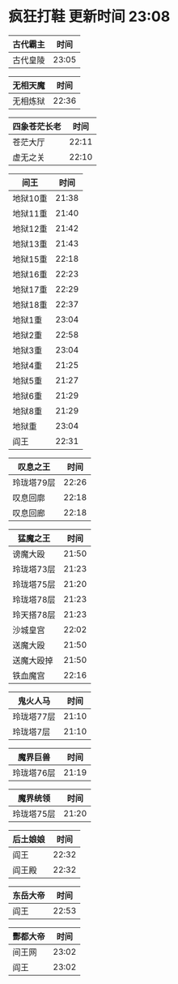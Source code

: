 # 疯狂打鞋 更新时间 23:08

| 古代霸主   | 时间    |
|--------|-------|
| 古代皇陵 | 23:05 |

| 无相天魔   | 时间    |
|--------|-------|
| 无相炼狱 | 22:36 |

| 四象苍茫长老   | 时间    |
|--------|-------|
| 苍茫大厅 | 22:11 |
| 虚无之关 | 22:10 |

| 间王   | 时间    |
|--------|-------|
| 地狱10重 | 21:38 |
| 地狱11重 | 21:40 |
| 地狱12重 | 21:42 |
| 地狱13重 | 21:43 |
| 地狱15重 | 22:18 |
| 地狱16重 | 22:23 |
| 地狱17重 | 22:29 |
| 地狱18重 | 22:37 |
| 地狱1重 | 23:04 |
| 地狱2重 | 22:58 |
| 地狱3重 | 23:04 |
| 地狱4重 | 21:25 |
| 地狱5重 | 21:27 |
| 地狱6重 | 21:29 |
| 地狱8重 | 21:29 |
| 地狱重 | 23:04 |
| 阎王 | 22:31 |

| 叹息之王   | 时间    |
|--------|-------|
| 玲珑塔79层 | 22:26 |
| 叹息回廓 | 22:18 |
| 叹息回廊 | 22:18 |

| 猛魔之王   | 时间    |
|--------|-------|
| 谤魔大殴 | 21:50 |
| 玲珑塔73层 | 21:23 |
| 玲珑塔75层 | 21:20 |
| 玲珑塔78层 | 21:23 |
| 玲天搭78层 | 21:23 |
| 沙城皇宫 | 22:02 |
| 送魔大殴 | 21:50 |
| 送魔大殴掉 | 21:50 |
| 铁血魔宫 | 22:16 |

| 鬼火人马   | 时间    |
|--------|-------|
| 玲珑塔77层 | 21:10 |
| 玲珑塔7层 | 21:10 |

| 魔界巨兽   | 时间    |
|--------|-------|
| 玲珑塔76层 | 21:19 |

| 魔界统领   | 时间    |
|--------|-------|
| 玲珑塔75层 | 21:20 |

| 后土娘娘   | 时间    |
|--------|-------|
| 阎王 | 22:32 |
| 阎王殿 | 22:32 |

| 东岳大帝   | 时间    |
|--------|-------|
| 阎王 | 22:53 |

| 酆都大帝   | 时间    |
|--------|-------|
| 间王网 | 23:02 |
| 阎王 | 23:02 |